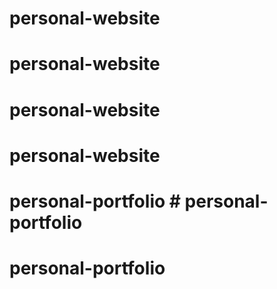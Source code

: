 # personal-website
# personal-website
# personal-website
# personal-website
# personal-portfolio # personal-portfolio
# personal-portfolio
